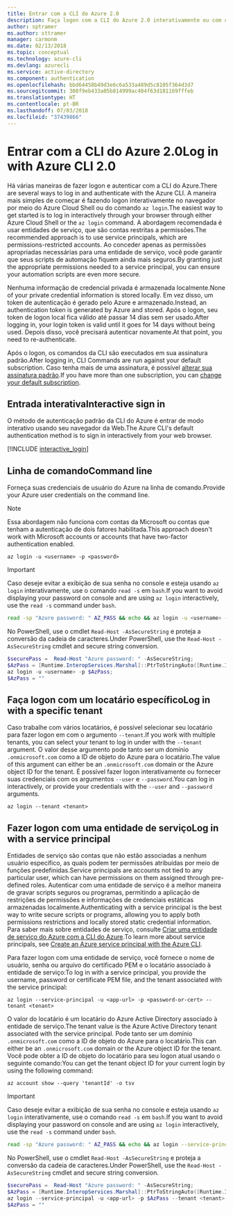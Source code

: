 ```yaml
---
title: Entrar com a CLI do Azure 2.0
description: Faça logon com a CLI do Azure 2.0 interativamente ou com credenciais locais
author: sptramer
ms.author: sttramer
manager: carmonm
ms.date: 02/13/2018
ms.topic: conceptual
ms.technology: azure-cli
ms.devlang: azurecli
ms.service: active-directory
ms.component: authentication
ms.openlocfilehash: bbd64458b49d3e6c6a533a489d5c8105f364d3d7
ms.sourcegitcommit: 308f9eb433a05b814999ac404f63d181169fffeb
ms.translationtype: HT
ms.contentlocale: pt-BR
ms.lasthandoff: 07/03/2018
ms.locfileid: "37439866"
---
```

# <a name="log-in-with-azure-cli-20"></a><span data-ttu-id="7d33c-103">Entrar com a CLI do Azure 2.0</span><span class="sxs-lookup"><span data-stu-id="7d33c-103">Log in with Azure CLI 2.0</span></span>

<span data-ttu-id="7d33c-104">Há várias maneiras de fazer logon e autenticar com a CLI do Azure.</span><span class="sxs-lookup"><span data-stu-id="7d33c-104">There are several ways to log in and authenticate with the Azure CLI.</span></span> <span data-ttu-id="7d33c-105">A maneira mais simples de começar é fazendo logon interativamente no navegador por meio do Azure Cloud Shell ou do comando `az login`.</span><span class="sxs-lookup"><span data-stu-id="7d33c-105">The easiest way to get started is to log in interactively through your browser through either Azure Cloud Shell or the `az login` command.</span></span>
<span data-ttu-id="7d33c-106">A abordagem recomendada é usar entidades de serviço, que são contas restritas a permissões.</span><span class="sxs-lookup"><span data-stu-id="7d33c-106">The recommended approach is to use service principals, which are permissions-restricted accounts.</span></span> <span data-ttu-id="7d33c-107">Ao conceder apenas as permissões apropriadas necessárias para uma entidade de serviço, você pode garantir que seus scripts de automação fiquem ainda mais seguros.</span><span class="sxs-lookup"><span data-stu-id="7d33c-107">By granting just the appropriate permissions needed to a service principal, you can ensure your automation scripts are even more secure.</span></span>

<span data-ttu-id="7d33c-108">Nenhuma informação de credencial privada é armazenada localmente.</span><span class="sxs-lookup"><span data-stu-id="7d33c-108">None of your private credential information is stored locally.</span></span> <span data-ttu-id="7d33c-109">Em vez disso, um token de autenticação é gerado pelo Azure e armazenado.</span><span class="sxs-lookup"><span data-stu-id="7d33c-109">Instead, an authentication token is generated by Azure and stored.</span></span> <span data-ttu-id="7d33c-110">Após o logon, seu token de logon local fica válido até passar 14 dias sem ser usado.</span><span class="sxs-lookup"><span data-stu-id="7d33c-110">After logging in, your login token is valid until it goes for 14 days without being used.</span></span> <span data-ttu-id="7d33c-111">Depois disso, você precisará autenticar novamente.</span><span class="sxs-lookup"><span data-stu-id="7d33c-111">At that point, you need to re-authenticate.</span></span>

<span data-ttu-id="7d33c-112">Após o logon, os comandos da CLI são executados em sua assinatura padrão.</span><span class="sxs-lookup"><span data-stu-id="7d33c-112">After logging in, CLI Commands are run against your default subscription.</span></span> <span data-ttu-id="7d33c-113">Caso tenha mais de uma assinatura, é possível [alterar sua assinatura padrão](manage-azure-subscriptions-azure-cli.md).</span><span class="sxs-lookup"><span data-stu-id="7d33c-113">If you have more than one subscription, you can [change your default subscription](manage-azure-subscriptions-azure-cli.md).</span></span>

## <a name="interactive-sign-in"></a><span data-ttu-id="7d33c-114">Entrada interativa</span><span class="sxs-lookup"><span data-stu-id="7d33c-114">Interactive sign in</span></span>

<span data-ttu-id="7d33c-115">O método de autenticação padrão da CLI do Azure é entrar de modo interativo usando seu navegador da Web.</span><span class="sxs-lookup"><span data-stu-id="7d33c-115">The Azure CLI's default authentication method is to sign in interactively from your web browser.</span></span>

[!INCLUDE [interactive_login](includes/interactive-login.md)]

## <a name="command-line"></a><span data-ttu-id="7d33c-116">Linha de comando</span><span class="sxs-lookup"><span data-stu-id="7d33c-116">Command line</span></span>

<span data-ttu-id="7d33c-117">Forneça suas credenciais de usuário do Azure na linha de comando.</span><span class="sxs-lookup"><span data-stu-id="7d33c-117">Provide your Azure user credentials on the command line.</span></span>

> [!Note]
> <span data-ttu-id="7d33c-118">Essa abordagem não funciona com contas da Microsoft ou contas que tenham a autenticação de dois fatores habilitada.</span><span class="sxs-lookup"><span data-stu-id="7d33c-118">This approach doesn't work with Microsoft accounts or accounts that have two-factor authentication enabled.</span></span>

```azurecli
az login -u <username> -p <password>
```

> [!IMPORTANT]
> <span data-ttu-id="7d33c-119">Caso deseje evitar a exibição de sua senha no console e esteja usando `az login` interativamente, use o comando `read -s` em `bash`.</span><span class="sxs-lookup"><span data-stu-id="7d33c-119">If you want to avoid displaying your password on console and are using `az login` interactively, use the `read -s` command under `bash`.</span></span>
> 
> ```bash
> read -sp "Azure password: " AZ_PASS && echo && az login -u <username> -p $AZ_PASS
> ```
>
> <span data-ttu-id="7d33c-120">No PowerShell, use o cmdlet `Read-Host -AsSecureString` e proteja a conversão da cadeia de caracteres.</span><span class="sxs-lookup"><span data-stu-id="7d33c-120">Under PowerShell, use the `Read-Host -AsSecureString` cmdlet and secure string conversion.</span></span>
> 
> ```powershell
> $securePass =  Read-Host "Azure password: " -AsSecureString;
> $AzPass = [Runtime.InteropServices.Marshal]::PtrToStringAuto([Runtime.InteropServices.Marshal]::SecureStringToBSTR($securePass));
> az login -u <username> -p $AzPass;
> $AzPass = ""
> ```

## <a name="log-in-with-a-specific-tenant"></a><span data-ttu-id="7d33c-121">Faça logon com um locatário específico</span><span class="sxs-lookup"><span data-stu-id="7d33c-121">Log in with a specific tenant</span></span>

<span data-ttu-id="7d33c-122">Caso trabalhe com vários locatários, é possível selecionar seu locatário para fazer logon em com o argumento `--tenant`.</span><span class="sxs-lookup"><span data-stu-id="7d33c-122">If you work with multiple tenants, you can select your tenant to log in under with the `--tenant` argument.</span></span> <span data-ttu-id="7d33c-123">O valor desse argumento pode tanto ser um domínio `.onmicrosoft.com` como a ID de objeto do Azure para o locatário.</span><span class="sxs-lookup"><span data-stu-id="7d33c-123">The value of this argument can either be an `.onmicrosoft.com` domain or the Azure object ID for the tenant.</span></span> <span data-ttu-id="7d33c-124">É possível fazer logon interativamente ou fornecer suas credenciais com os argumentos `--user` e `--password`.</span><span class="sxs-lookup"><span data-stu-id="7d33c-124">You can log in interactively, or provide your credentials with the `--user` and `--password` arguments.</span></span> 

```azurecli
az login --tenant <tenant>
```

## <a name="log-in-with-a-service-principal"></a><span data-ttu-id="7d33c-125">Fazer logon com uma entidade de serviço</span><span class="sxs-lookup"><span data-stu-id="7d33c-125">Log in with a service principal</span></span>

<span data-ttu-id="7d33c-126">Entidades de serviço são contas que não estão associadas a nenhum usuário específico, as quais podem ter permissões atribuídas por meio de funções predefinidas.</span><span class="sxs-lookup"><span data-stu-id="7d33c-126">Service principals are accounts not tied to any particular user, which can have permissions on them assigned through pre-defined roles.</span></span> <span data-ttu-id="7d33c-127">Autenticar com uma entidade de serviço é a melhor maneira de gravar scripts seguros ou programas, permitindo a aplicação de restrições de permissões e informações de credenciais estáticas armazenadas localmente.</span><span class="sxs-lookup"><span data-stu-id="7d33c-127">Authenticating with a service principal is the best way to write secure scripts or programs, allowing you to apply both permissions restrictions and locally stored static credential information.</span></span> <span data-ttu-id="7d33c-128">Para saber mais sobre entidades de serviço, consulte [Criar uma entidade de serviço do Azure com a CLI do Azure](create-an-azure-service-principal-azure-cli.md).</span><span class="sxs-lookup"><span data-stu-id="7d33c-128">To learn more about service principals, see [Create an Azure service principal with the Azure CLI](create-an-azure-service-principal-azure-cli.md).</span></span>

<span data-ttu-id="7d33c-129">Para fazer logon com uma entidade de serviço, você fornece o nome de usuário, senha ou arquivo do certificado PEM e o locatário associado à entidade de serviço:</span><span class="sxs-lookup"><span data-stu-id="7d33c-129">To log in with a service principal, you provide the username, password or certificate PEM file, and the tenant associated with the service principal:</span></span>

```azurecli
az login --service-principal -u <app-url> -p <password-or-cert> --tenant <tenant>
```

<span data-ttu-id="7d33c-130">O valor do locatário é um locatário do Azure Active Directory associado à entidade de serviço.</span><span class="sxs-lookup"><span data-stu-id="7d33c-130">The tenant value is the Azure Active Directory tenant associated with the service principal.</span></span> <span data-ttu-id="7d33c-131">Pode tanto ser um domínio `.onmicrosoft.com` como a ID de objeto do Azure para o locatário.</span><span class="sxs-lookup"><span data-stu-id="7d33c-131">This can either be an `.onmicrosoft.com` domain or the Azure object ID for the tenant.</span></span>
<span data-ttu-id="7d33c-132">Você pode obter a ID de objeto do locatário para seu logon atual usando o seguinte comando:</span><span class="sxs-lookup"><span data-stu-id="7d33c-132">You can get the tenant object ID for your current login by using the following command:</span></span>

```azurecli-interactive
az account show --query 'tenantId' -o tsv
```

> [!IMPORTANT]
> <span data-ttu-id="7d33c-133">Caso deseje evitar a exibição de sua senha no console e esteja usando `az login` interativamente, use o comando `read -s` em `bash`.</span><span class="sxs-lookup"><span data-stu-id="7d33c-133">If you want to avoid displaying your password on console and are using `az login` interactively, use the `read -s` command under `bash`.</span></span>
> 
> ```bash
> read -sp "Azure password: " AZ_PASS && echo && az login --service-principal -u <app-url> -p $AZ_PASS --tenant <tenant>
> ```
>
> <span data-ttu-id="7d33c-134">No PowerShell, use o cmdlet `Read-Host -AsSecureString` e proteja a conversão da cadeia de caracteres.</span><span class="sxs-lookup"><span data-stu-id="7d33c-134">Under PowerShell, use the `Read-Host -AsSecureString` cmdlet and secure string conversion.</span></span>
> 
> ```powershell
> $securePass =  Read-Host "Azure password: " -AsSecureString;
> $AzPass = [Runtime.InteropServices.Marshal]::PtrToStringAuto([Runtime.InteropServices.Marshal]::SecureStringToBSTR($securePass));
> az login --service-principal -u <app-url> -p $AzPass --tenant <tenant>;
> $AzPass = ""
> ```
